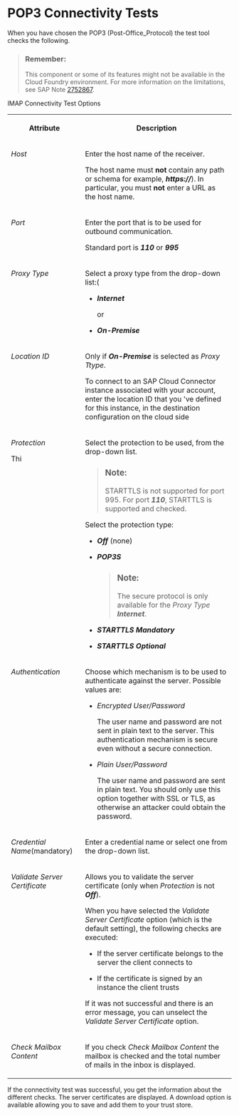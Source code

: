 <!-- loio40eb051fe59d452ca3704750250c6940 -->

# POP3 Connectivity Tests

When you have chosen the POP3 \(Post-Office\_Protocol\) the test tool checks the following.

> ### Remember:  
> This component or some of its features might not be available in the Cloud Foundry environment. For more information on the limitations, see SAP Note [2752867](https://launchpad.support.sap.com/#/notes/2752867).

<a name="loio40eb051fe59d452ca3704750250c6940__table_d3f_sr4_pw"/>IMAP Connectivity Test Options


<table>
<tr>
<th valign="top">

Attribute



</th>
<th valign="top">

Description



</th>
</tr>
<tr>
<td valign="top">

 *Host* 



</td>
<td valign="top">

Enter the host name of the receiver.

The host name must **not** contain any path or schema for example, ***https://***\). In particular, you must **not** enter a URL as the host name.



</td>
</tr>
<tr>
<td valign="top">

 *Port* 



</td>
<td valign="top">

Enter the port that is to be used for outbound communication.

Standard port is ***110*** or ***995*** 



</td>
</tr>
<tr>
<td valign="top">

*Proxy Type*



</td>
<td valign="top">

Select a proxy type from the drop-down list:\(

-   ***Internet*** 

    or

-   ***On-Premise***



</td>
</tr>
<tr>
<td valign="top">

*Location ID*



</td>
<td valign="top">

Only if ***On-Premise*** is selected as *Proxy Ttype*.

To connect to an SAP Cloud Connector instance associated with your account, enter the location ID that you 've defined for this instance, in the destination configuration on the cloud side



</td>
</tr>
<tr>
<td valign="top">

*Protection*

Thi



</td>
<td valign="top">

Select the protection to be used, from the drop-down list.

> ### Note:  
> STARTTLS is not supported for port 995. For port ***110***, STARTTLS is supported and checked.

Select the protection type:

-   ***Off*** \(none\)

-   ***POP3S***

    > ### Note:  
    > The secure protocol is only available for the *Proxy Type* ***Internet***.

-   ***STARTTLS Mandatory***
-   ***STARTTLS Optional***



</td>
</tr>
<tr>
<td valign="top">

 *Authentication* 



</td>
<td valign="top">

Choose which mechanism is to be used to authenticate against the server. Possible values are:

-   *Encrypted User/Password*

    The user name and password are not sent in plain text to the server. This authentication mechanism is secure even without a secure connection.

-   *Plain User/Password*

    The user name and password are sent in plain text. You should only use this option together with SSL or TLS, as otherwise an attacker could obtain the password.




</td>
</tr>
<tr>
<td valign="top">

*Credential Name*\(mandatory\)



</td>
<td valign="top">

Enter a credential name or select one from the drop-down list.



</td>
</tr>
<tr>
<td valign="top">

 *Validate Server Certificate* 



</td>
<td valign="top">

Allows you to validate the server certificate \(only when *Protection* is not ***Off***\).

When you have selected the *Validate Server Certificate* option \(which is the default setting\), the following checks are executed:

-   If the server certificate belongs to the server the client connects to

-   If the certificate is signed by an instance the client trusts


If it was not successful and there is an error message, you can unselect the *Validate Server Certificate* option.



</td>
</tr>
<tr>
<td valign="top">

 *Check Mailbox Content* 



</td>
<td valign="top">

If you check *Check Mailbox Content* the mailbox is checked and the total number of mails in the inbox is displayed.



</td>
</tr>
</table>

If the connectivity test was successful, you get the information about the different checks. The server certificates are displayed. A download option is available allowing you to save and add them to your trust store.

